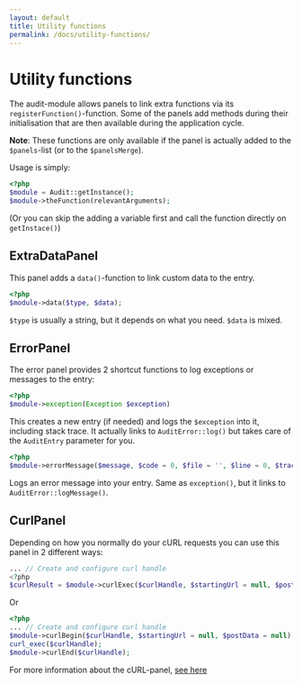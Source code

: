 ```yaml
---
layout: default
title: Utility functions
permalink: /docs/utility-functions/
---
```


# Utility functions

The audit-module allows panels to link extra functions via its `registerFunction()`-function.
Some of the panels add methods during their initialisation that are then available during the application cycle.

__Note__: These functions are only available if the panel is actually added to the `$panels`-list (or to the `$panelsMerge`). 

Usage is simply:

```php
<?php
$module = Audit::getInstance();
$module->theFunction(relevantArguments);
```

(Or you can skip the adding a variable first and call the function directly on `getInstace()`)

## ExtraDataPanel
This panel adds a `data()`-function to link custom data to the entry.

```php
<?php
$module->data($type, $data);
```

`$type` is usually a string, but it depends on what you need. `$data` is mixed.

## ErrorPanel
The error panel provides 2 shortcut functions to log exceptions or messages to the entry:

```php
<?php
$module->exception(Exception $exception)
```

This creates a new entry (if needed) and logs the `$exception` into it, including stack trace.
It actually links to `AuditError::log()` but takes care of the `AuditEntry` parameter for you.


```php
<?php
$module->errorMessage($message, $code = 0, $file = '', $line = 0, $trace = []);
```

Logs an error message into your entry. Same as `exception()`, but it links to `AuditError::logMessage()`.

## CurlPanel
Depending on how you normally do your cURL requests you can use this panel in 2 different ways:

```php
... // Create and configure curl handle
<?php
$curlResult = $module->curlExec($curlHandle, $startingUrl = null, $postData = null);
```

Or

```php
<?php
... // Create and configure curl handle
$module->curlBegin($curlHandle, $startingUrl = null, $postData = null);
curl_exec($curlHandle);
$module->curlEnd($curlHandle);
```

For more information about the cURL-panel, [see here](panels/curl-panel/)

